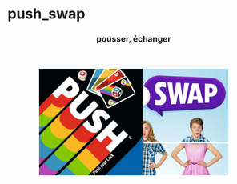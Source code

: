 # push_swap


<div align="center">
  <h3>pousser, échanger</h3>
  <br>
  <br>
  <img src=https://github.com/barondugroove/push_swap/blob/main/srcs/push%20swap.jpg width="75%">
</div>
